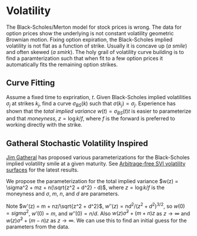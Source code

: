 # Volatility

The Black-Scholes/Merton model for stock prices is wrong. The data for option prices show the underlying is not constant volatility geometric Brownian motion. Fixing option expiration, the Black-Scholes implied volatility is not flat as a function of strike. Usually it is concave up (_a smile_) and often skewed (_a smirk_). The holy grail of volatility curve building is to find a paramterization such that when fit to a few option prices it automatically fits the remaining option strikes.

## Curve Fitting
Assume a fixed time to expriration, $t$. Given Black-Scholes implied volatilities $\sigma_j$ at strikes $k_j$, find a curve $\sigma_{BS}(k)$ such that $\sigma(k_j) = \sigma_j$. Experience has shown that the _total implied variance_  $w(t) = \sigma_{BS}(t)t$ is easier to parameterize and that _moneyness_, $z = \log k/f$, where $f$ is the forward is preferred to working directly with the strike.

## Gatheral Stochastic Volatility Inspired
[Jim Gatheral](http://mfe.baruch.cuny.edu/jgatheral/) has proposed various parameterizations for the Black-Scholes implied volatility smile at a given maturity.  See [Arbitrage-free SVI volatility surfaces](http://papers.ssrn.com/sol3/papers.cfm?abstract_id=2033323) for the latest results.

We propose the parameterization for the total implied variance $w(z) = \sigma^2 + mz + n(\sqrt{z^2 + d^2} - d)$, where $z = \log k/f$ is the moneyness and $\sigma$, $m$, $n$, and $d$ are parameters.

Note $w'(z) = m + nz/\sqrt{z^2 + d^2}$, $w''(z) = nd^2/(z^2 + d^2)^{3/2}$, so $w(0) = sigma^2$, $w'(0) = m$, and $w''(0) = n/d$. Also $w(z) \tilde \sigma^2 + (m + n)z$ as $z\to\infty$ and $w(z) \tilde \sigma^2 + (m - n)z$ as $z\to\infty$. We can use this to find an initial guess for the parameters from the data.


